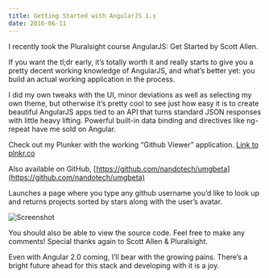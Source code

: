 ```yaml
---
title: Getting Started with AngularJS 1.x
date: 2016-06-11
---
```


I recently took the Pluralsight course AngularJS: Get Started by Scott Allen.

If you want the tl;dr early, it’s totally worth it and really starts to give you a pretty decent working knowledge of AngularJS, and what’s better yet: you build an actual working application in the process.

I did my own tweaks with the UI, minor deviations as well as selecting my own theme, but otherwise it’s pretty cool to see just how easy it is to create beautiful AngularJS apps tied to an API that turns standard JSON responses with little heavy lifting. Powerful built-in data binding and directives like ng-repeat have me sold on Angular.

Check out my Plunker with the working “Github Viewer” application. [Link to plnkr.co](http://plnkr.co/vmqj8K)

Also available on GitHub, [https://github.com/nandotech/umgbeta](https://github.com/nandotech/umgbeta)

Launches a page where you type any github username you’d like to look up and returns projects sorted by stars along with the user’s avatar.

![Screenshot](https://cdn-images-1.medium.com/max/1600/0*7h_r_uTlUc68krRf.png)

You should also be able to view the source code. Feel free to make any comments! Special thanks again to Scott Allen & Pluralsight.

Even with Angular 2.0 coming, I’ll bear with the growing pains. There’s a bright future ahead for this stack and developing with it is a joy.